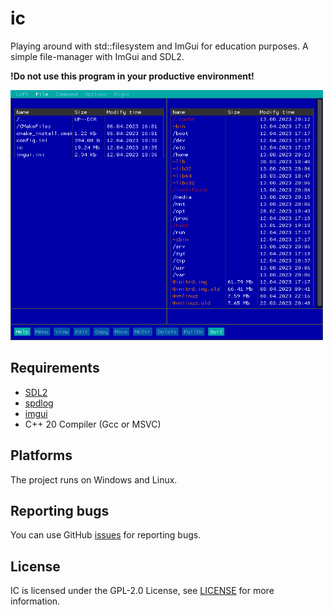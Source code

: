 # ic

Playing around with std::filesystem and ImGui for education purposes. A simple file-manager with ImGui and SDL2.

**!Do not use this program in your productive environment!**

<img src="https://github.com/stwe/ic/blob/main/doc/2023-05-12.png" width="500" height="400" alt="" />

## Requirements

* [SDL2](https://www.libsdl.org/)
* [spdlog](https://github.com/gabime/spdlog)
* [imgui](https://github.com/ocornut/imgui)
* C++ 20 Compiler (Gcc or MSVC)

## Platforms

The project runs on Windows and Linux.

## Reporting bugs

You can use GitHub [issues](https://github.com/stwe/ic/issues) for reporting bugs.

## License

IC is licensed under the GPL-2.0 License, see [LICENSE](https://github.com/stwe/ic/blob/main/LICENSE) for more information.
